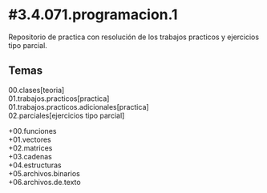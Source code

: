 #3.4.071.programacion.1
=======================
Repositorio de practica con resolución de los trabajos practicos y ejercicios tipo parcial.

Temas<br/>
-----
00.clases[teoria]<br/>
01.trabajos.practicos[practica]<br/>
01.trabajos.practicos.adicionales[practica]<br/>
02.parciales[ejercicios tipo parcial]<br/>
<p>
  +00.funciones<br/>
  +01.vectores<br/>
  +02.matrices<br/>
  +03.cadenas<br/>
  +04.estructuras<br/>
  +05.archivos.binarios<br/>
  +06.archivos.de.texto<br/>
</p>
